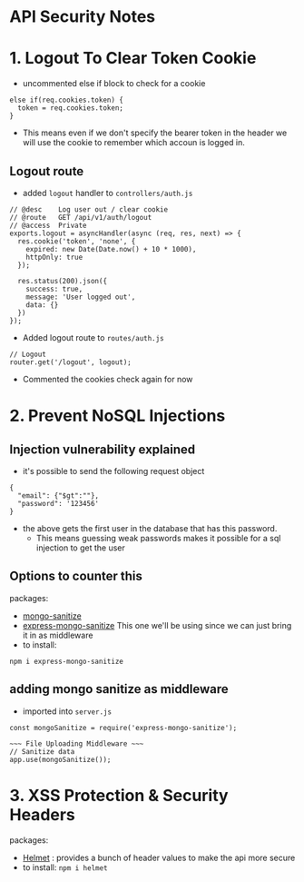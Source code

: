 # API Security Notes

# 1. Logout To Clear Token Cookie
- uncommented else if block to check for a cookie
``` JS middleware/auth.js
else if(req.cookies.token) {
  token = req.cookies.token;
}
```
  - This means even if we don't specify the bearer token in the header we will use the cookie to remember which accoun is logged in.

## Logout route
- added `logout` handler to `controllers/auth.js`
``` JS controllers/auth.js
// @desc    Log user out / clear cookie
// @route   GET /api/v1/auth/logout
// @access  Private
exports.logout = asyncHandler(async (req, res, next) => {
  res.cookie('token', 'none', {
    expired: new Date(Date.now() + 10 * 1000),
    httpOnly: true
  });

  res.status(200).json({
    success: true,
    message: 'User logged out',
    data: {}
  })
});
```
- Added logout route to `routes/auth.js`
``` JS routes/auth.js
// Logout
router.get('/logout', logout);
```

- Commented the cookies check again for now

# 2. Prevent NoSQL Injections

## Injection vulnerability explained
- it's possible to send the following request object
```JS Postman
{
  "email": {"$gt":""},
  "password": '123456'
}
```
- the above gets the first user in the database that has this password.
  - This means guessing weak passwords makes it possible for a sql injection to get the user

## Options to counter this
packages: 
- [mongo-sanitize](https://github.com/vkarpov15/mongo-sanitize)
- [express-mongo-sanitize](https://github.com/fiznool/express-mongo-sanitize)
  This one we'll be using since we can just bring it in as middleware
- to install:
``` JS Terminal
npm i express-mongo-sanitize
```

## adding mongo sanitize as middleware
- imported into `server.js`
``` JS server.js
const mongoSanitize = require('express-mongo-sanitize');

~~~ File Uploading Middleware ~~~
// Sanitize data
app.use(mongoSanitize());
```

# 3. XSS Protection & Security Headers
packages: 
- [Helmet](https://helmetjs.github.io/) : provides a bunch of header values to make the api more secure
- to install: `npm i helmet`
